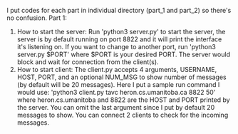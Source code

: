I put codes for each part in individual directory (part_1 and part_2) so there's no confusion.
Part 1: 
1) How to start the server:
Run 'python3 server.py' to start the server, the server is by default running on port 8822 and it will print the interface it's listening on. If you want to change to another port, run 'python3 server.py $PORT' where $PORT is your desired PORT.
The server would block and wait for connection from the client(s).
2) How to start client:
The client.py accepts 4 arguments, USERNAME, HOST, PORT, and an optional NUM_MSG to show number of messages (by default will be 20 messages).
Here I put a sample run command I would use: 'python3 client.py tavc heron.cs.umanitoba.ca 8822 50' where heron.cs.umanitoba and 8822 are the HOST and PORT printed by the server. You can omit the last argument since I put by default 20 messages to show.
You can connect 2 clients to check for the incoming messages.
